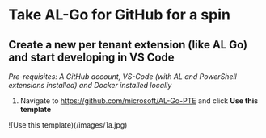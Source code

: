 # Take AL-Go for GitHub for a spin
## Create a new per tenant extension (like AL Go) and start developing in VS Code
*Pre-requisites: A GitHub account, VS-Code (with AL and PowerShell extensions installed) and Docker installed locally*

1.	Navigate to https://github.com/microsoft/AL-Go-PTE and click **Use this template**

![Use this template)(/images/1a.jpg)


